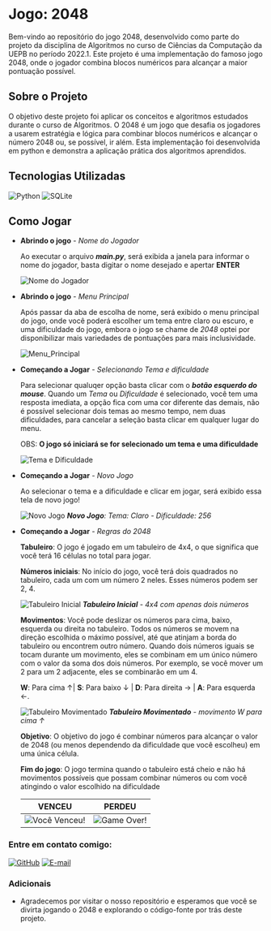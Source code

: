 
# Jogo: **2048**

Bem-vindo ao repositório do jogo 2048, desenvolvido como parte do projeto da disciplina de Algoritmos no curso de Ciências da Computação da UEPB no período 2022.1. Este projeto é uma implementação do famoso jogo 2048, onde o jogador combina blocos numéricos para alcançar a maior pontuação possível.

## Sobre o Projeto

O objetivo deste projeto foi aplicar os conceitos e algoritmos estudados durante o curso de Algoritmos. O 2048 é um jogo que desafia os jogadores a usarem estratégia e lógica para combinar blocos numéricos e alcançar o número 2048 ou, se possível, ir além. Esta implementação foi desenvolvida em python e demonstra a aplicação prática dos algoritmos aprendidos.

## Tecnologias Utilizadas
![Python](https://img.shields.io/badge/Python-000?style=for-the-badge&logo=python) 
![SQLite](https://img.shields.io/badge/SQLite-000?style=for-the-badge&logo=sqlite&logoColor=07405E)
## Como Jogar
 * **Abrindo o jogo** - *Nome do Jogador*  

    Ao executar o arquivo ***main.py***, será exibida a janela para informar o nome do jogador, basta digitar o nome desejado e apertar **ENTER**

    ![Nome do Jogador](https://drive.google.com/uc?export=view&id=1C_Sc1PI5IwaOPiRoBlRJ0U6UXADFTWc8)

* **Abrindo o jogo** - *Menu Principal*
    
    Após passar da aba de escolha de nome, será exibido o menu principal do jogo, onde você poderá escolher um tema entre claro ou escuro, e uma dificuldade do jogo, embora o jogo se chame de *2048* optei por disponibilizar mais variedades de pontuações para mais inclusividade.

    ![Menu_Principal](https://drive.google.com/uc?id=1B_jPeqHx1w4Fuj3xsHeYHs_B8D0CxyTy)

* **Começando a Jogar** - *Selecionando Tema e dificuldade*
    
    Para selecionar qualuqer opção basta clicar com o ***botão esquerdo do mouse***. Quando um *Tema* ou *Dificuldade* é selecionado, você tem uma resposta imediata, a opção fica com uma cor diferente das demais, não é possível selecionar dois temas ao mesmo tempo, nem duas dificuldades, para cancelar a seleção basta clicar em qualquer lugar do menu. 
    
    OBS: **O jogo só iniciará se for selecionado um tema e uma dificuldade**

    ![Tema e Dificuldade](https://drive.google.com/uc?id=1iWG8yJckT6LFxeujBtTu_Bg9VgP34QDH)

* **Começando a Jogar** - *Novo Jogo*
    
    Ao selecionar o tema e a dificuldade e clicar em jogar, será exibido essa tela de novo jogo!  

    ![Novo Jogo](https://drive.google.com/uc?id=1EzcN3G47REaFXDXiCUboZ5YKGhBgGv69)
    ***Novo Jogo**: Tema: Claro - Dificuldade: 256*

* **Começando a Jogar** - *Regras do 2048*

    **Tabuleiro**: O jogo é jogado em um tabuleiro de 4x4, o que significa que você terá 16 células no total para jogar.

    **Números iniciais**: No início do jogo, você terá dois quadrados no tabuleiro, cada um com um número 2 neles. Esses números podem ser 2, 4.

    ![Tabuleiro Inicial](https://drive.google.com/uc?id=1rIfpEGnB1CmSy0eD1u7AkZXcIN4IyUVn)
    ***Tabuleiro Inicial** - 4x4 com apenas dois números* 

    **Movimentos**: Você pode deslizar os números para cima, baixo, esquerda ou direita no tabuleiro. Todos os números se movem na direção escolhida o máximo possível, até que atinjam a borda do tabuleiro ou encontrem outro número. Quando dois números iguais se tocam durante um movimento, eles se combinam em um único número com o valor da soma dos dois números. Por exemplo, se você mover um 2 para um 2 adjacente, eles se combinarão em um 4.

    **W**: Para cima ↑| **S**: Para baixo ↓ | **D**: Para direita → | **A**: Para esquerda ←.

    ![Tabuleiro Movimentado](https://drive.google.com/uc?id=1x41LjwKDp3Ty4ikrFdhd70Vcis7eUrZp)
    ***Tabuleiro Movimentado** - movimento W para cima ↑*

    **Objetivo**: O objetivo do jogo é combinar números para alcançar o valor de 2048 (ou menos dependendo da dificuldade que você escolheu) em uma única célula.

    **Fim do jogo**: O jogo termina quando o tabuleiro está cheio e não há movimentos possíveis que possam combinar números ou com você atingindo o valor escolhido na dificuldade
 
    | VENCEU | PERDEU |
    |----------|----------|
    |![Você Venceu!](https://drive.google.com/uc?id=180MkRCcG_EOb69f2WViBvL8iO-xYWUr4)|![Game Over!](https://drive.google.com/uc?id=1nXLm9kQu8O97cPM92333f5wQN6Q7yxCZ)|


### Entre em contato comigo: 

[![GitHub](https://img.shields.io/badge/GitHub-000?style=for-the-badge&logo=GitHub&logoColor=0000)](https://github.com/johndriguess/)
[![E-mail](https://img.shields.io/badge/-Email-000?style=for-the-badge&logo=gmail&logoColor=f00)](mailto:johndriguess@gmail.com)

### Adicionais 
* Agradecemos por visitar o nosso repositório e esperamos que você se divirta jogando o 2048 e explorando o código-fonte por trás deste projeto.
